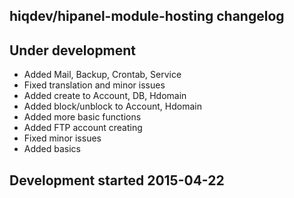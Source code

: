 hiqdev/hipanel-module-hosting changelog
---------------------------------------

## Under development

- Added Mail, Backup, Crontab, Service
- Fixed translation and minor issues
- Added create to Account, DB, Hdomain
- Added block/unblock to Account, Hdomain
- Added more basic functions
- Added FTP account creating
- Fixed minor issues
- Added basics

## Development started 2015-04-22

